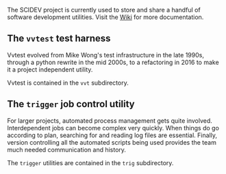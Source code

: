 The SCIDEV project is currently used to store and share a handful of software
development utilities.  Visit the
[Wiki](https://gitlab.sandia.gov/rrdrake/scidev/wikis/home)
for more documentation.

## The `vvtest` test harness

Vvtest evolved from Mike Wong's test
infrastructure in the late 1990s, through a python rewrite in the
mid 2000s, to a refactoring in 2016 to make it a project independent
utility.

Vvtest is contained in the `vvt` subdirectory.

## The `trigger` job control utility

For larger projects, automated process management gets quite involved.
Interdependent jobs can become complex very quickly.
When things do go according to plan, searching for and reading log files are
essential.  Finally, version controlling all the automated scripts being used
provides the team much needed communication and history.

The `trigger` utilities are contained in the `trig` subdirectory.
